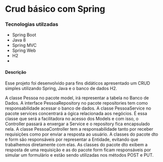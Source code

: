 # Crud básico com Spring

### Tecnologias utilzadas
* Spring Boot
* Java 8
* Spring MVC
* Spring Web
* H2
* 
#### Descrição
Esse projeto foi desenvolvido para fins didáticos apresentado um CRUD simples utilizando Spring, Java e o banco de dados H2.

A classe Pessoa no pacote model, irá representar a tabela no Banco de Dados.
A interface PessoaRepository no pacote repositories tem como responsabilidade acessar o banco de dados.
A classe PessoaService no pacote services concentrará a ógica relacionada aos negócios. É essa classe que será a facilitadora no acesso dos Models e com isso, o Controller passará a enxergar a Service e o repository fica encapsulado nela.
A classe PessoaController tem a responsabilidade tanto por receber requisições como por enviar a resposta ao usuário.
A classes do pacote dto e form são responsáveis por representar a Entidade, evitando que trabalhemos diretamente com elas. As classes do pacote dto exibem a resposta de uma requisição e as do pacote form ficam responsáveis por simular um formulário e estão sendo utilizadas nos métodos POST e PUT.
